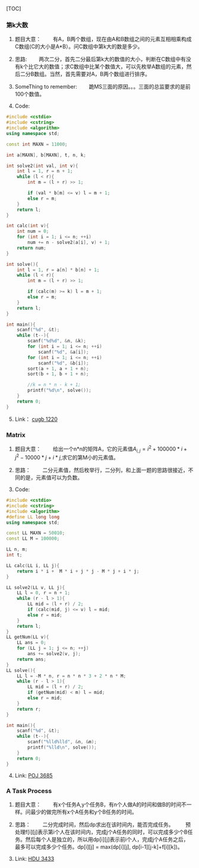 [TOC]

### 第k大数

1. 题目大意：
&emsp;&emsp;有A，B两个数组，现在由A和B数组之间的元素互相相乘构成C数组(C的大小是A*B）。问C数组中第k大的数是多少。 

2. 思路:
&emsp;&emsp;两次二分，首先二分最后第k大的数值的大小，判断在C数组中有没有k个比它大的数值；求C数组中比某个数值大，可以先枚举A数组的元素，然后二分B数组。当然，首先需要对A，B两个数组进行排序。

3. SomeThing to remember:
&emsp;&emsp;跪MS三面的原因。。。三面的总监要求的是前100个数值。

4. Code:

```cpp
#include <cstdio>
#include <cstring>
#include <algorithm>
using namespace std;

const int MAXN = 11000;

int a[MAXN], b[MAXN], t, n, k;

int solve2(int val, int v){
    int l = 1, r = n + 1;
    while (l < r){
        int m = (l + r) >> 1;

        if (val * b[m] <= v) l = m + 1;
        else r = m;
    }
    return l;
}

int calc(int v){
    int num = 0;
    for (int i = 1; i <= n; ++i)
        num += n - solve2(a[i], v) + 1;
    return num;
}

int solve(){
    int l = 1, r = a[n] * b[n] + 1;
    while (l < r){
        int m = (l + r) >> 1;

        if (calc(m) >= k) l = m + 1;
        else r = m;
    }
    return l;
}

int main(){
    scanf("%d", &t);
    while (t--){
        scanf("%d%d", &n, &k);
        for (int i = 1; i <= n; ++i)
            scanf("%d", &a[i]);
        for (int i = 1; i <= n; ++i)
            scanf("%d", &b[i]);
        sort(a + 1, a + 1 + n);
        sort(b + 1, b + 1 + n);

        //k = n * n - k + 1;
        printf("%d\n", solve());
    }
    return 0;
}

```

5. Link：
[cugb 1220](http://acm.cugb.edu.cn/showproblem.php?problemid=1220)

### Matrix

1. 题目大意：
&emsp;&emsp;给出一个n*n的矩阵A，它的元素值$A_{i,j}=i^2+100000*i+j^2-10000*j+i*j$,求它的第M小的元素值。

2. 思路：
&emsp;&emsp;二分元素值，然后枚举行，二分列，和上面一题的思路很接近，不同的是，元素值可以为负数。

3. Code:
```c++
#include <cstdio>
#include <cstring>
#include <algorithm>
#define LL long long
using namespace std;

const LL MAXN = 50010;
const LL M = 100000;

LL n, m;
int t;

LL calc(LL i, LL j){
    return i * i +  M * i + j * j - M * j + i * j;
}

LL solve2(LL v, LL j){
    LL l = 0, r = n + 1;
    while (r - l > 1){
        LL mid = (l + r) / 2;
        if (calc(mid, j) <= v) l = mid;
        else r = mid;
    }
    return l;
}
LL getNum(LL v){
    LL ans = 0;
    for (LL j = 1; j <= n; ++j)
        ans += solve2(v, j);
    return ans;
}
LL solve(){
    LL l = -M * n, r = n * n * 3 + 2 * n * M;
    while (r - l > 1){
        LL mid = (l + r) / 2;
        if (getNum(mid) < m) l = mid;
        else r = mid;
    }
    return r;
}

int main(){
    scanf("%d", &t);
    while (t--){
        scanf("%lld%lld", &n, &m);
        printf("%lld\n", solve());
    }
    return 0;
}

```
4. Link:
[POJ 3685](poj.org/problem?id=3685)

### A Task Process

1. 题目大意：
&emsp;&emsp;有x个任务A,y个任务B，有n个人做A的时间和做B的时间不一样。问最少的做完所有x个A任务和y个B任务的时间。

2. 思路：
&emsp;&emsp;二分完成时间，然后dp求出在该时间内，能否完成任务。
&emsp;&emsp;预处理f[i][j]表示第i个人在该时间内，完成j个A任务的同时，可以完成多少个B任务。然后每个人是独立的，所以用dp[i][j]表示前i个人，完成j个A任务之后，最多可以完成多少个任务。dp[i][j] = max(dp[i][j], dp[i-1][j-k]+f[i][k])。

3. Link:
[HDU 3433](http://acm.hdu.edu.cn/showproblem.php?pid=3433)

